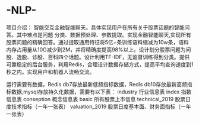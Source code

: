 # -NLP-
项目介绍： 智能交互金融智能聊天。具体实现用户在所有关于股票话题的智能问答。其中难点是问题  分类、数据预处理、参数提取。实现金融智能聊天,实现所有股票问题的精确回答。通过提取通用特征将5亿+条训练语料缩减为10w条，语料内存占用量从10G减少到2M，并将精确度提高98%以上。设计划分股票问题为问股、选股、诊股、百科四个话题。设计利用TF-IDF，无监督训练得到分类。提供可靠稳定的后台服务，利用Redis，合理设计数据存储方式，提高平均查询速度到1秒之内。实现用户和机器人流畅交流。

运行需要有数据，Redis db7存放最新低频指标数据，Redis db10存放最新高频指标数据,mysql存放持久化数据，需要有以下表：
industry 行业信息表
index 指数信息表
conseption 概念信息表
basic 所有股票上市信息
technical_2019 股票日度技术指标（一年一张表）
valuation_2019 股票日度基本面、财务面指标（一年一张表）
